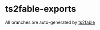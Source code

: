 # ts2fable-exports
All branches are auto-generated by [ts2fable](https://github.com/fable-compiler/ts2fable)
